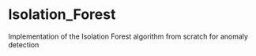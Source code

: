 # Isolation_Forest
Implementation of the Isolation Forest algorithm from scratch for anomaly detection
